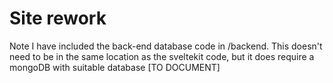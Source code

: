 # Site rework

Note I have included the back-end database code in /backend. This doesn't need to be in the same location as the sveltekit code, but it does require a mongoDB with suitable database [TO DOCUMENT]